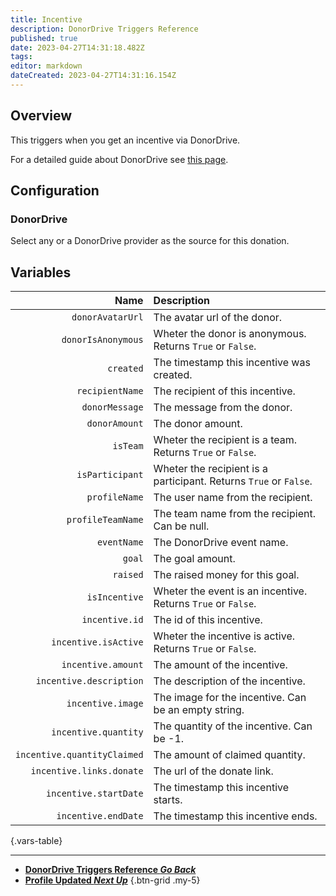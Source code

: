 ```yaml
---
title: Incentive
description: DonorDrive Triggers Reference
published: true
date: 2023-04-27T14:31:18.482Z
tags: 
editor: markdown
dateCreated: 2023-04-27T14:31:16.154Z
---
```


## Overview
This triggers when you get an incentive via DonorDrive.

For a detailed guide about DonorDrive see [this page](/Integrations/DonorDrive).

## Configuration
### DonorDrive
Select any or a DonorDrive provider as the source for this donation.

## Variables
Name | Description
----:|:------------
`donorAvatarUrl` | The avatar url of the donor.
`donorIsAnonymous` | Wheter the donor is anonymous. Returns `True` or `False`.
`created` | The timestamp this incentive was created.
`recipientName` | The recipient of this incentive.
`donorMessage` | The message from the donor.
`donorAmount` | The donor amount.
`isTeam` | Wheter the recipient is a team. Returns `True` or `False`.
`isParticipant` | Wheter the recipient is a participant. Returns `True` or `False`.
`profileName` | The user name from the recipient.
`profileTeamName` | The team name from the recipient. Can be null.
`eventName` | The DonorDrive event name.
`goal` | The goal amount.
`raised` | The raised money for this goal.
`isIncentive` | Wheter the event is an incentive. Returns `True` or `False`.
`incentive.id` | The id of this incentive.
`incentive.isActive` | Wheter the incentive is active. Returns `True` or `False`. 
`incentive.amount` | The amount of the incentive.
`incentive.description` | The description of the incentive.
`incentive.image` | The image for the incentive. Can be an empty string.
`incentive.quantity` | The quantity of the incentive. Can be -1.
`incentive.quantityClaimed` | The amount of claimed quantity.
`incentive.links.donate` | The url of the donate link.
`incentive.startDate` | The timestamp this incentive starts.
`incentive.endDate` | The timestamp this incentive ends.
{.vars-table}

---

- [<i class="mdi mdi-chevron-left"></i>**DonorDrive Triggers Reference *Go Back***](/Triggers/DonorDrive)
- [<i class="mdi mdi-account-cog primary--text"></i> **Profile Updated *Next Up***](/Triggers/DonorDrive/Profile-Updated)
{.btn-grid .my-5}